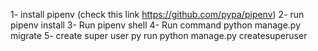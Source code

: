  1- install pipenv (check this link https://github.com/pypa/pipenv)
 2- run pipenv install 
 3- Run pipenv shell 
 4- Run command python manage.py migrate
 5- create super user py run  python manage.py createsuperuser 